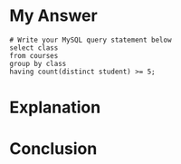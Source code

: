 # My Answer
```MySQL
# Write your MySQL query statement below
select class
from courses
group by class
having count(distinct student) >= 5;
```
# Explanation
# Conclusion